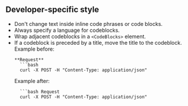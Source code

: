 ## Developer-specific style

- Don't change text inside inline code phrases or code blocks.
- Always specify a language for codeblocks.
- Wrap adjacent codeblocks in a `<CodeBlocks>` element.
- If a codeblock is preceded by a title, move the title to the codeblock.
  Example before:
  ```
  **Request**
    ```bash
    curl -X POST -H "Content-Type: application/json"
    ```
  Example after:
  ```
    ```bash Request
    curl -X POST -H "Content-Type: application/json"
    ``` 
  ```

